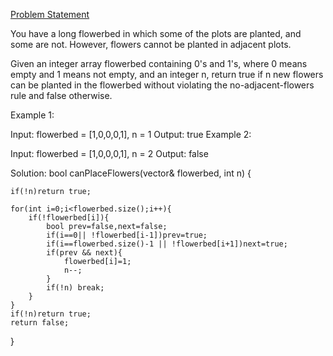 [Problem Statement](https://leetcode.com/problems/can-place-flowers/description/?envType=study-plan-v2&envId=leetcode-75)

You have a long flowerbed in which some of the plots are planted, and some are not. However, flowers cannot be planted in adjacent plots.

Given an integer array flowerbed containing 0's and 1's, where 0 means empty and 1 means not empty, and an integer n, return true if n new flowers can be planted in the flowerbed without violating the no-adjacent-flowers rule and false otherwise.

 

Example 1:

Input: flowerbed = [1,0,0,0,1], n = 1
Output: true
Example 2:

Input: flowerbed = [1,0,0,0,1], n = 2
Output: false

Solution:
bool canPlaceFlowers(vector<int>& flowerbed, int n) 
{
     
    if(!n)return true;
        
    for(int i=0;i<flowerbed.size();i++){
        if(!flowerbed[i]){
            bool prev=false,next=false;
            if(i==0|| !flowerbed[i-1])prev=true;
            if(i==flowerbed.size()-1 || !flowerbed[i+1])next=true;
            if(prev && next){
                flowerbed[i]=1;
                n--;
            }
            if(!n) break;
        }
    }
    if(!n)return true;
    return false;
}

